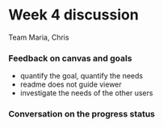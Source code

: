 # Week 4 discussion

Team Maria, Chris

### Feedback on canvas and goals

+ quantify the goal, quantify the needs
+ readme does not guide viewer
+ investigate the needs of the other users

### Conversation on the progress status


